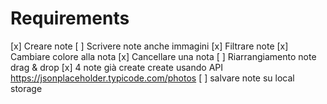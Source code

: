# Requirements

[x] Creare note
[ ] Scrivere note anche immagini
[x] Filtrare note
[x] Cambiare colore alla nota
[x] Cancellare una nota
[ ] Riarrangiamento note drag & drop
[x] 4 note già create create usando API https://jsonplaceholder.typicode.com/photos
[ ] salvare note su local storage

